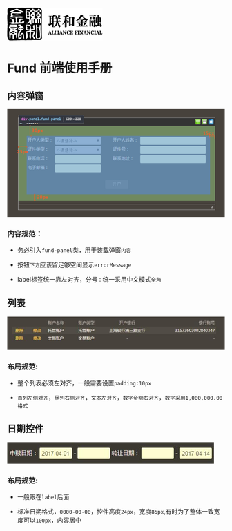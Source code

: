![N|Solid](/img/safs_logo.png)
# Fund 前端使用手册

## 内容弹窗
  
![N|Solid](/img/dialog-1.jpg)

### 内容规范：

- 务必引入`fund-panel`类，用于装载弹窗`内容`

- 按钮`下方`应该留足够空间显示`errorMessage`

- label标签统一靠左对齐，分号`：`统一采用中文模式`全角`


## 列表

![N|Solid](/img/table.jpg) 

### 布局规范: 

- 整个列表必须左对齐，一般需要设置`padding:10px`

- `首列左侧对齐`，`尾列右侧对齐`，`文本左对齐`，`数字金额右对齐`，`数字采用1,000,000.00格式` 

## 日期控件

![N|Solid](/img/s-date.jpg) 

### 布局规范: 

- 一般跟在`label`后面

- 标准日期格式，`0000-00-00`，控件高度`24px`，宽度`85px`,有时为了整体一致宽度可以`100px`，内容居中
